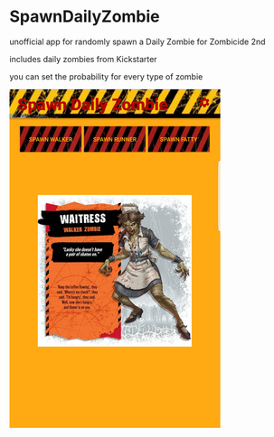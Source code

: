 # SpawnDailyZombie
unofficial app for randomly spawn a Daily Zombie for Zombicide 2nd

includes daily zombies from Kickstarter

you can set the probability for every type of zombie

![Example 1](/screenshot_1.png)
